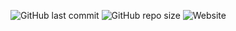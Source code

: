 ![GitHub last commit](https://img.shields.io/github/last-commit/oje-edu/seriously-6-zitate) ![GitHub repo size](https://img.shields.io/github/repo-size/oje-edu/seriously-6-zitate) ![Website](https://img.shields.io/website?down_color=red&down_message=offline&style=plastic&up_color=lime&up_message=online&url=https%3A%2F%2Fzitate.oje.is)